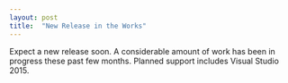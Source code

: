 ```yaml
---
layout: post
title:  "New Release in the Works"
---
```

Expect a new release soon. A considerable amount of work has been in progress these past few months. Planned support includes Visual Studio 2015.

